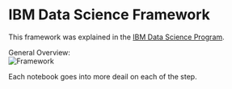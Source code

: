 # IBM Data Science Framework

This framework was explained in the [IBM Data Science Program](https://www.coursera.org/specializations/ibm-data-science-professional-certificate). 

General Overview:  
![Framework](https://image.slidesharecdn.com/data-science-tips-for-data-engineers-160819184701/95/data-science-tips-for-data-engineers-2-638.jpg?cb=1471632529)  

Each notebook goes into more deail on each of the step.
